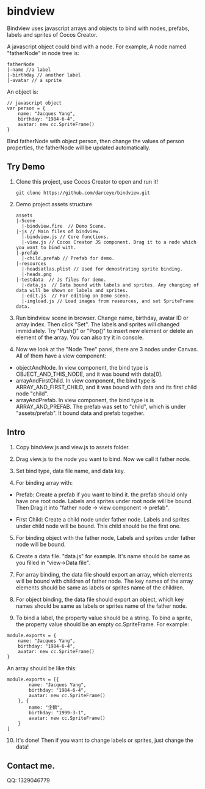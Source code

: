 # bindview
Bindview uses javascript arrays and objects to bind with nodes, prefabs, labels and sprites of Cocos Creator. 

A javascript object could bind with a node. For example, A node named "fatherNode" in node tree is:

```
fatherNode
|-name //a label
|-birthday // another label
|-avatar // a sprite
```

An object is:

```
// javascript object
var person = {
    name: "Jacques Yang",
    birthday: "1984-6-4",
    avatar: new cc.SpriteFrame()
}
```

Bind fatherNode with object person, then change the values of person properties, the fatherNode will be updated automatically.

## Try Demo

1. Clone this project, use Cocos Creator to open and run it!

    ```
    git clone https://github.com/darceye/bindview.git
    ```

2. Demo project assets structure

    ```
    assets
    |-Scene
      |-bindview.fire  // Demo Scene.
    |-js // Main files of bindview.
      |-bindview.js // Core functions.
      |-view.js // Cocos Creator JS component. Drag it to a node which you want to bind with.
    |-prefab
      |-child.prefab // Prefab for demo.
    |-resources
      |-headsatlas.plist // Used for demostrating sprite binding.
      |-heads.png
    |-testdata  // Js files for demo. 
      |-data.js  // Data bound with labels and sprites. Any changing of data will be shown on labels and sprites.
      |-edit.js  // For editing on Demo scene.
      |-imgload.js // Load images from resources, and set SpriteFrame data. 
    ```

3. Run bindview scene in browser. Change name, birthday, avatar ID or array index. Then click "Set". The labels and sprites will changed immidiately. Try "Push()" or "Pop()" to insert new element or delete an element of the array. You can also try it in console.

4. Now we look at the "Node Tree" panel, there are 3 nodes under Canvas. All of them have a view component:

  - objectAndNode. In view component, the bind type is OBJECT_AND_THIS_NODE, and it was bound with data[0].
  - arrayAndFirstChild. In view component, the bind type is ARRAY_AND_FIRST_CHILD, and it was bound with data and its first child node "child".
  - arrayAndPrefab. In view component, the bind type is is ARRAY_AND_PREFAB. The prefab was set to "child", which is under "assets/prefab". It bound data and prefab together.


## Intro

1. Copy bindview.js and view.js to assets folder.

2. Drag view.js to the node you want to bind. Now we call it father node.

3. Set bind type, data file name, and data key. 

4. For binding array with:

  - Prefab: Create a prefab if you want to bind it. the prefab should only have one root node. Labels and sprites under root node will be bound. Then Drag it into "father node -> view component -> prefab".

  - First Child: Create a child node under father node. Labels and sprites under child node will be bound. This child should be the first one.

5. For binding object with the father node, Labels and sprites under father node will be bound.

6. Create a data file. "data.js" for example. It's name should be same as you filled in "view->Data file".

7. For array binding, the data file should export an array, which elements will be bound with children of father node. The key names of the array elements should be same as labels or sprites name of the children.

8. For object binding, the data file should export an object, which key names should be same as labels or sprites name of the father node.

9. To bind a label, the property value should be a string. To bind a sprite, the property value should be an empty cc.SpriteFrame. For example:
  ```
  module.exports = {
      name: "Jacques Yang",
      birthday: "1984-6-4",
      avatar: new cc.SpriteFrame()
  }
  ```
  An array should be like this:
  ```
  module.exports = [{
          name: "Jacques Yang",
          birthday: "1984-6-4",
          avatar: new cc.SpriteFrame()
      }, {
          name: "企鹅",
          birthday: "1999-3-1",
          avatar: new cc.SpriteFrame()
      }
  ]
  ```
10. It's done! Then if you want to change labels or sprites, just change the data!

## Contact me.

QQ: 1329046779 
